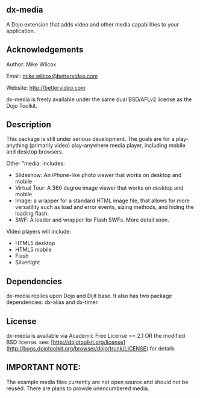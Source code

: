 dx-media
--------

A Dojo extension that adds video and other media capabilities to your application.

Acknowledgements
----------------

Author: Mike Wilcox

Email: mike.wilcox@bettervideo.com

Website: http://bettervideo.com

dx-media is freely available under the same dual BSD/AFLv2 license as the Dojo Toolkit.

Description
-----------

This package is still under serious development. The goals are for a play-anything (primarily video) play-anywhere media player, including mobile and desktop browsers.

Other "media: includes:

* Slideshow: An iPhone-like photo viewer that works on desktop and mobile
* Virtual Tour: A 360 degree image viewer that works on desktop and mobile
* Image: a wrapper for a standard HTML image file, that allows for more versatility such as load and error events, sizing methods, and hiding the loading flash.
* SWF: A loader and wrapper for Flash SWFs. More detail soon.

Video players will include:

* HTML5 desktop
* HTML5 mobile
* Flash
* Silverlight

Dependencies
------------

dx-media replies upon Dojo and Dijit base. It also has two package dependencies: dx-alias and dx-timer.

License
-------

dx-media is available via Academic Free License >= 2.1 OR the
modified BSD license. see: [http://dojotoolkit.org/license]
(http://bugs.dojotoolkit.org/browser/dojo/trunk/LICENSE) for details

IMPORTANT NOTE:
---------------

The example media files currently are not open source and should not be reused. There are plans to provide unencumbered media.